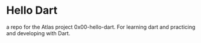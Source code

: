 # Hello Dart

a repo for the Atlas project 0x00-hello-dart. For learning dart and practicing and developing with Dart.
